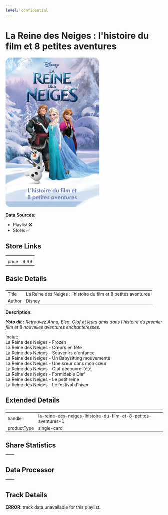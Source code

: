 ```yaml
---
level: confidential
---
```

# La Reine des Neiges : l'histoire du film et 8 petites aventures

![card_[5OucF].png](../../img/cards/card_[5OucF].png)

**Data Sources**: 

- Playlist:❌
- Store: ✅


## Store Links

| <!-- --> | <!-- --> |
| - | - |
| price | 9.99 |


## Basic Details

| <!-- --> | <!-- --> |
| - | - |
| Title | La Reine des Neiges : l'histoire du film et 8 petites aventures |
| Author | Disney |

**Description**:

_**Yoto dit :** Retrouvez Anna, Elsa, Olaf et leurs amis dans l'histoire du premier film et 8 nouvelles aventures enchanteresses._

Inclut:  
La Reine des Neiges - Frozen  
La Reine des Neiges - Cœurs en fête  
La Reine des Neiges - Souvenirs d'enfance  
La Reine des Neiges - Un Babysitting mouvementé  
La Reine des Neiges - Une sœur dans mon cœur  
La Reine des Neiges - Olaf découvre l'été  
La Reine des Neiges - Formidable Olaf  
La Reine des Neiges - Le petit reine  
La Reine des Neiges - Le festival d'hiver


## Extended Details

| <!-- --> | <!-- --> |
| - | - |
| handle | la-reine-des-neiges-lhistoire-du-film-et-8-petites-aventures-1 |
| productType | single-card |


## Share Statistics

| <!-- --> | <!-- --> |
| - | - |


## Data Processor

| <!-- --> | <!-- --> |
| - | - |


## Track Details

**ERROR**: track data unavailable for this playlist.
